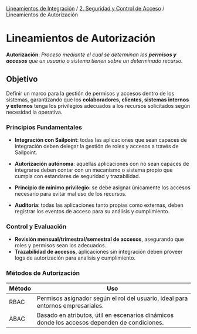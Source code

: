 [Lineamientos de Integración](../../index.md#lineamientos-de-integración) / [2. Seguridad y Control de Acceso](../../index.md#2-seguridad-y-control-de-acceso) / Lineamientos de Autorización

# Lineamientos de Autorización

**Autorización**: _Proceso mediante el cual se determinan los **permisos y accesos** que un usuario o sistema tienen sobre un determinado recurso._

## Objetivo

Definir un marco para la gestión de permisos y accesos dentro de los sistemas, garantizando que los **colaboradores, clientes, sistemas internos y externos** tenga los privilegios adecuados a los recursos solicitados según necesidad la operativa.

### Principios Fundamentales

- **Integración con Sailpoint**: todas las aplicaciones que sean capaces de integración deben delegar la gestión de roles y accesos a través de Sailpoint.

- **Autorización autónoma**: aquellas aplicaciones con no sean capaces de integrarse deben contar con un mecanismo o sistema propio que cumpla con estandares de seguridad y trazabilidad.

- **Principio de mínimo privilegio**: se debe asignar únicamente los accesos necesario para evitar mal uso de los recursos.

- **Auditoria**: todas las aplicaciones tanto propias como externas, deben registrar los eventos de acceso para su análisis y cumplimiento.

### Control y Evaluación

- **Revisión mensual/trimestral/semestral de accesos**, asegurando que roles y permisos sean los adecuados.
- **Trazabilidad de accesos**, aplicaciones sin integración deben proveer logs de autorización para analisis y cumplimiento.

### Métodos de Autorización

| Método | Uso                                                                                          |
| ------ | -------------------------------------------------------------------------------------------- |
| RBAC   | Permisos asignador según el rol del usuario, ideal para entornos empresariales.              |
| ABAC   | Basado en atributos, útil en escenarios dinámicos donde los accesos dependen de condiciones. |
